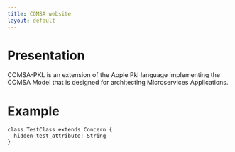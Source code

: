 ```yaml
---
title: COMSA website
layout: default
---
```

# Presentation
COMSA-PKL is an extension of the Apple Pkl language implementing the COMSA Model that is designed for architecting Microservices Applications.

# Example
```Pkl
class TestClass extends Concern {
  hidden test_attribute: String
}

